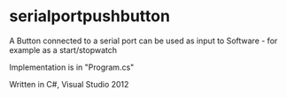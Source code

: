# serialportpushbutton
A Button connected to a serial port can be used as input to Software - for example as a start/stopwatch

Implementation is in "Program.cs"

Written in C#, Visual Studio 2012
